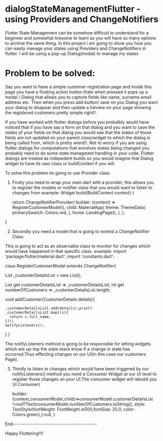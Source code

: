 # dialogStateManagementFlutter - using Providers and ChangeNotifiers
Flutter State Management can be somehow difficult to understand for a beginner and somewhat tiresome to learn as you will have so many options to archive the same thing. In this project i am going to show you how you can easily manage your states using Providers and ChangeNotifiers in flutter. I will be using a pop-up Dialog(modal) to manage my states

# Problem to be solved:
Say you want to have a simple customer registration page and inside this page you have a floating action button thats when pressed it pops up a modal / Dialog that allows you to capture fields like name, surname email address etc. Then when you press add button/ save on you Dialog you want your dialog to disapear and then update a listview on your page showing the registered customers pretty simple right!!.

If you have worked with flutter dialogs before you probalbly would have noticed that if you have say a form on that dialog and you want to save the states of your fields on that dialog you would see that the states of those fields are not updated on your parent class/widget to which the dialog is being called from, which is pretty wierd!!.
Not to worry if you are using flutter dialogs for computations that envolves states being changed you probably need to do some state managment handling in your code. Flutter dialogs are treated as indepedent builds so you would imagine that Dialog widget to have its own class or buildContext if you will.

To solve this problem im going to use Provider class

1. Firstly you need to wrap your main.dart with a provider, this allows you to register the models or notifier class that you would want to listen to changes from
example:
Widget build(BuildContext context) {

    return ChangeNotifierProvider<RegisterCustomerModel>(
      builder: (context) => RegisterCustomerModel(),
      child:  MaterialApp(
        theme: ThemeData(
          primarySwatch: Colors.red,
        ),
        home: LandingPage(),
      ),
    );
    
  }
  
2. Secondly you need a model that is going to extend a ChangeNotifier Class

This is going to act as an observable class to monitor for changes which would have happened in that specific class. 
example:
import 'package:flutter/material.dart';
import 'constants.dart';

class RegisterCustomerModel extends ChangeNotifier{


  List<CustomerDetails> _customerDetailsList = new List();

  List<CustomerDetails> get customerDetailsList => _customerDetailsList;
  int get numberOfCustomers => _customerDetailsList.length;


  void addCustomer(CustomerDetails details){
  
    _customerDetailsList.add(details);print(
    _customerDetailsList.map((s){
      return s.full_name;
    }));
    notifyListeners();
    
  }
}
  
The notifyListeners method is going to be responsible for letting widgets which are up-top the state stack know if a change in state has occurred.Thus effecting changes on our UI(in this case our customers Page).

3. Thirdly to listen to changes which would have been triggered by our notifyListeners() method you need a Consumer Widget at our UI level to register those changes on your UI.The consumer widget will rebuild you UI
Consumer<RegisterCustomerModel>(
    
    builder:(context,consumerModel,child)=>consumerModel.customerDetailsList !=null?Text(consumerModel.numberOfCustomers.toString(),
       style: TextStyle(fontWeight: FontWeight.w500,fontSize: 25.0, color:              Colors.green),):null,
 )
 
 End-------------------------------------------
 
 Happy Fluttering!!!!






